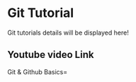 # Git Tutorial

Git tutorials details will be displayed here!

## Youtube video Link

Git & Github Basics=